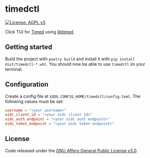 # timedctl
[![License: AGPL v3](https://img.shields.io/badge/License-AGPL%20v3-blue.svg)](https://www.gnu.org/licenses/agpl-3.0)


Click TUI for [Timed](https://github.com/adfinis/timed-frontend) using [libtimed](https://github.com/adfinis/libtimed).

## Getting started
Build the project with `poetry build` and install it with `pip install dist/timedctl-*.whl`. You should now be able to use `timedctl` iin your terminal.

## Configuration
Create a config file at `$XDG_CONFIG_HOME/timedctl/config.toml`.
The following values must be set:
```toml
username = "<your username>"
oidc_client_id = "<your oidc client id>"
oidc_auth_endpoint = "<your oidc auth endpoint>"
oidc_token_endpoint = "<your oidc token endpoint>"
```

## License
Code released under the [GNU Affero General Public License v3.0](LICENSE).
